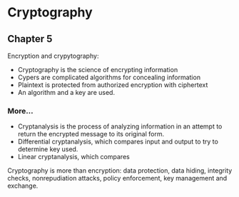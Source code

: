 # Cryptography
## Chapter 5

Encryption and crypytography:
- Cryptography is the science of encrypting information
- Cypers are complicated algorithms for concealing information
- Plaintext is protected from authorized encryption with ciphertext
- An algorithm and a key are used. 

### More...
- Cryptanalysis is the process of analyzing information in an attempt to return the encrypted message to its original form.
- Differential cryptanalysis, which compares input and output to try to determine key used.
- Linear cryptanalysis, which compares

Cryptography is more than encryption: data protection, data hiding, integrity checks, nonrepudiation attacks, policy enforcement, key management and exchange.
